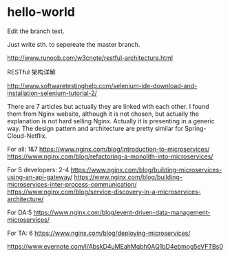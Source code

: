 # hello-world

Edit the branch text.

Just write sth. to sepereate the master branch.


http://www.runoob.com/w3cnote/restful-architecture.html

RESTful 架构详解

http://www.softwaretestinghelp.com/selenium-ide-download-and-installation-selenium-tutorial-2/


There are 7 articles but actually they are linked with each other.
I found them from Nginx website, although it is not chosen, but actually the explanation is not hard selling Nginx.
Actually it is presenting in a generic way. The design pattern and architecture are pretty similar for Spring-Cloud-Netflix.

For all: 1&7
https://www.nginx.com/blog/introduction-to-microservices/
https://www.nginx.com/blog/refactoring-a-monolith-into-microservices/

For S developers: 2-4
https://www.nginx.com/blog/building-microservices-using-an-api-gateway/
https://www.nginx.com/blog/building-microservices-inter-process-communication/
https://www.nginx.com/blog/service-discovery-in-a-microservices-architecture/

For DA:5
https://www.nginx.com/blog/event-driven-data-management-microservices/

For TA: 6
https://www.nginx.com/blog/deploying-microservices/



https://www.evernote.com/l/AbskD4uMEahMqbh0AQ1bD4ebmog5eVFTBs0


